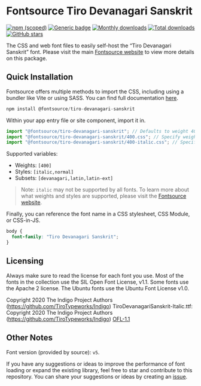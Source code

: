# Fontsource Tiro Devanagari Sanskrit

[![npm (scoped)](https://img.shields.io/npm/v/@fontsource/tiro-devanagari-sanskrit?color=brightgreen)](https://www.npmjs.com/package/@fontsource/tiro-devanagari-sanskrit) [![Generic badge](https://img.shields.io/badge/fontsource-passing-brightgreen)](https://github.com/fontsource/fontsource) [![Monthly downloads](https://badgen.net/npm/dm/@fontsource/tiro-devanagari-sanskrit)](https://github.com/fontsource/fontsource) [![Total downloads](https://badgen.net/npm/dt/@fontsource/tiro-devanagari-sanskrit)](https://github.com/fontsource/fontsource) [![GitHub stars](https://img.shields.io/github/stars/fontsource/fontsource.svg?style=social&label=Star)](https://github.com/fontsource/fontsource/stargazers)

The CSS and web font files to easily self-host the “Tiro Devanagari Sanskrit” font. Please visit the main [Fontsource website](https://fontsource.org/fonts/tiro-devanagari-sanskrit) to view more details on this package.

## Quick Installation

Fontsource offers multiple methods to import the CSS, including using a bundler like Vite or using SASS. You can find full documentation [here](https://fontsource.org/docs/getting-started/introduction).

```javascript
npm install @fontsource/tiro-devanagari-sanskrit
```

Within your app entry file or site component, import it in.

```javascript
import "@fontsource/tiro-devanagari-sanskrit"; // Defaults to weight 400
import "@fontsource/tiro-devanagari-sanskrit/400.css"; // Specify weight
import "@fontsource/tiro-devanagari-sanskrit/400-italic.css"; // Specify weight and style
```

Supported variables:
- Weights: `[400]`
- Styles: `[italic,normal]`
- Subsets: `[devanagari,latin,latin-ext]`

> Note: `italic` may not be supported by all fonts. To learn more about what weights and styles are supported, please visit the [Fontsource website](https://fontsource.org/fonts/tiro-devanagari-sanskrit).

Finally, you can reference the font name in a CSS stylesheet, CSS Module, or CSS-in-JS.

```css
body {
  font-family: "Tiro Devanagari Sanskrit";
}
```

## Licensing
Always make sure to read the license for each font you use. Most of the fonts in the collection use the SIL Open Font License, v1.1. Some fonts use the Apache 2 license. The Ubuntu fonts use the Ubuntu Font License v1.0.

Copyright 2020 The Indigo Project Authors (https://github.com/TiroTypeworks/Indigo) TiroDevanagariSanskrit-Italic.ttf: Copyright 2020 The Indigo Project Authors (https://github.com/TiroTypeworks/Indigo)
[OFL-1.1](https://openfontlicense.org)

## Other Notes
Font version (provided by source): `v5`.

If you have any suggestions or ideas to improve the performance of font loading or expand the existing library, feel free to star and contribute to this repository. You can share your suggestions or ideas by creating an [issue](https://github.com/fontsource/fontsource/issues).